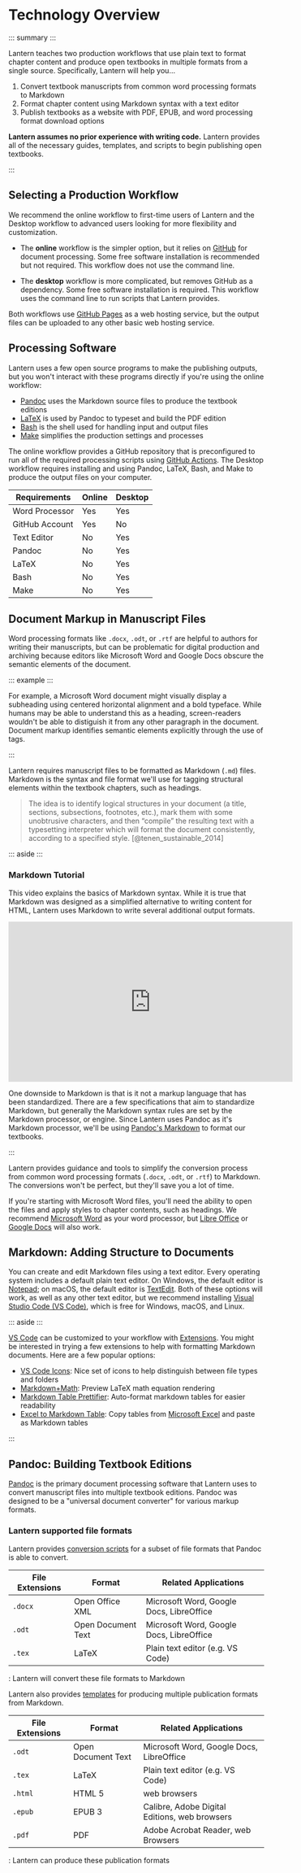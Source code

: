 # Technology Overview

::: summary :::

Lantern teaches two production workflows that use plain text to format chapter content and produce open textbooks in multiple formats from a single source. Specifically, Lantern will help you...

1. Convert textbook manuscripts from common word processing formats to Markdown
2. Format chapter content using Markdown syntax with a text editor
3. Publish textbooks as a website with PDF, EPUB, and word processing format download options

**Lantern assumes no prior experience with writing code.** Lantern provides all of the necessary guides, templates, and scripts to begin publishing open textbooks.

:::

## Selecting a Production Workflow

We recommend the online workflow to first-time users of Lantern and the Desktop workflow to advanced users looking for more flexibility and customization.

- The **online** workflow is the simpler option, but it relies on [GitHub](https://github.com/) for document processing. Some free software installation is recommended but not required. This workflow does not use the command line.

- The **desktop** workflow is more complicated, but removes GitHub as a dependency. Some free software installation is required. This workflow uses the command line to run scripts that Lantern provides.

Both workflows use [GitHub Pages](https://https://pages.github.com/) as a web hosting service, but the output files can be uploaded to any other basic web hosting service. 

## Processing Software

Lantern uses a few open source programs to make the publishing outputs, but you won't interact with these programs directly if you're using the online workflow:

- [Pandoc](https://pandoc.org/) uses the Markdown source files to produce the textbook editions
- [LaTeX](https://www.latex-project.org/) is used by Pandoc to typeset and build the PDF edition
- [Bash](https://www.gnu.org/software/bash/) is the shell used for handling input and output files
- [Make](https://www.gnu.org/software/make/) simplifies the production settings and processes

The online workflow provides a GitHub repository that is preconfigured to run all of the required processing scripts using [GitHub Actions](https://github.com/features/actions). The Desktop workflow requires installing and using Pandoc, LaTeX, Bash, and Make to produce the output files on your computer.

| Requirements | Online | Desktop |
|-|-|-|
| Word Processor | Yes | Yes |
| GitHub Account | Yes | No |
| Text Editor | No | Yes |
| Pandoc | No | Yes |
| LaTeX | No | Yes |
| Bash | No | Yes |
| Make | No | Yes |

## Document Markup in Manuscript Files

Word processing formats like `.docx`, `.odt`, or `.rtf` are helpful to authors for writing their manuscripts, but can be problematic for digital production and archiving because editors like Microsoft Word and Google Docs obscure the semantic elements of the document. 

::: example :::

For example, a Microsoft Word document might visually display a subheading using centered horizontal alignment and a bold typeface. While humans may be able to understand this as a heading, screen-readers wouldn't be able to distiguish it from any other paragraph in the document. Document markup identifies semantic elements explicitly through the use of tags. 

:::

Lantern requires manuscript files to be formatted as Markdown (`.md`) files. Markdown is the syntax and file format we'll use for tagging structural elements within the textbook chapters, such as headings.

> The idea is to identify logical structures in your document (a title, sections, subsections, footnotes, etc.), mark them with some unobtrusive characters, and then “compile” the resulting text with a typesetting interpreter which will format the document consistently, according to a specified style. [@tenen_sustainable_2014]

::: aside :::

### Markdown Tutorial

This video explains the basics of Markdown syntax. While it is true that Markdown was designed as a simplified alternative to writing content for HTML, Lantern uses Markdown to write several additional output formats.  

<iframe width="560" height="315" src="https://www.youtube-nocookie.com/embed/2JE66WFpaII" title="YouTube video player" frameborder="0" allow="accelerometer; autoplay; clipboard-write; encrypted-media; gyroscope; picture-in-picture" allowfullscreen></iframe>

One downside to Markdown is that is it not a markup language that has been standardized. There are a few specifications that aim to standardize Markdown, but generally the Markdown syntax rules are set by the Markdown processor, or engine. Since Lantern uses Pandoc as it's Markdown processor, we'll be using [Pandoc's Markdown](https://pandoc.org/MANUAL.html#pandocs-markdown) to format our textbooks.

:::

Lantern provides guidance and tools to simplify the conversion process from common word processing formats (`.docx`, `.odt`, or `.rtf`) to Markdown. The conversions won't be perfect, but they'll save you a lot of time.

If you're starting with Microsoft Word files, you'll need the ability to open the files and apply styles to chapter contents, such as headings. We recommend [Microsoft Word](https://www.microsoft.com/en-us/microsoft-365/word?rtc=1) as your word processor, but [Libre Office](https://www.libreoffice.org/) or [Google Docs](https://www.google.com/docs/about/) will also work. 

## Markdown: Adding Structure to Documents

You can create and edit Markdown files using a text editor. Every operating system includes a default plain text editor. On Windows, the default editor is [Notepad](https://www.microsoft.com/en-us/p/windows-notepad/9msmlrh6lzf3?activetab=pivot:overviewtab); on macOS, the default editor is [TextEdit](https://support.apple.com/guide/textedit/welcome/mac). Both of these options will work, as well as any other text editor, but we recommend installing [Visual Studio Code (VS Code)](https://code.visualstudio.com/), which is free for Windows, macOS, and Linux.

::: aside :::

[VS Code](https://code.visualstudio.com/) can be customized to your workflow with [Extensions](https://marketplace.visualstudio.com/). You might be interested in trying a few extensions to help with formatting Markdown documents. Here are a few popular options:

- [VS Code Icons](https://marketplace.visualstudio.com/items?itemName=vscode-icons-team.vscode-icons): Nice set of icons to help distinguish between file types and folders
- [Markdown+Math](https://marketplace.visualstudio.com/items?itemName=goessner.mdmath): Preview LaTeX math equation rendering
- [Markdown Table Prettifier](https://marketplace.visualstudio.com/items?itemName=darkriszty.markdown-table-prettify): Auto-format markdown tables for easier readability
- [Excel to Markdown Table](https://marketplace.visualstudio.com/items?itemName=csholmq.excel-to-markdown-table): Copy tables from [Microsoft Excel](https://www.microsoft.com/en-us/microsoft-365/excel) and paste as Markdown tables

:::

## Pandoc: Building Textbook Editions

[Pandoc](https://pandoc.org/) is the primary document processing software that Lantern uses to convert manuscript files into multiple textbook editions. Pandoc was designed to be a "universal document converter" for various markup formats.  

### Lantern supported file formats

Lantern provides [conversion scripts](https://github.com/nulib-oer/lantern/blob/main/assets/scripts/preprocess.sh) for a subset of file formats that Pandoc is able to convert. 

| File Extensions | Format             | Related Applications                     |
|-----------------|--------------------|------------------------------------------|
| `.docx`         | Open Office XML    | Microsoft Word, Google Docs, LibreOffice |
| `.odt`          | Open Document Text | Microsoft Word, Google Docs, LibreOffice |
| `.tex`          | LaTeX              | Plain text editor (e.g. VS Code)     |

: Lantern will convert these file formats to Markdown

Lantern also provides [templates](https://github.com/nulib-oer/lantern/tree/main/assets/templates) for producing multiple publication formats from Markdown.

| File Extensions | Format             | Related Applications                          |
|-----------------|--------------------|-----------------------------------------------|
| `.odt`          | Open Document Text | Microsoft Word, Google Docs, LibreOffice      |
| `.tex`          | LaTeX              | Plain text editor (e.g. VS Code)              |
| `.html`         | HTML 5             | web browsers                                  |
| `.epub`         | EPUB 3             | Calibre, Adobe Digital Editions, web browsers |
| `.pdf`          | PDF                | Adobe Acrobat Reader, web Browsers            |

: Lantern can produce these publication formats